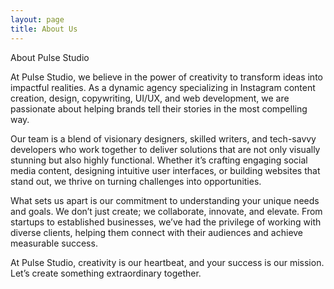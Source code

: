 ```yaml
---
layout: page
title: About Us
---
```


About Pulse Studio

At Pulse Studio, we believe in the power of creativity to transform ideas into impactful realities. As a dynamic agency specializing in Instagram content creation, design, copywriting, UI/UX, and web development, we are passionate about helping brands tell their stories in the most compelling way.

Our team is a blend of visionary designers, skilled writers, and tech-savvy developers who work together to deliver solutions that are not only visually stunning but also highly functional. Whether it’s crafting engaging social media content, designing intuitive user interfaces, or building websites that stand out, we thrive on turning challenges into opportunities.

What sets us apart is our commitment to understanding your unique needs and goals. We don’t just create; we collaborate, innovate, and elevate. From startups to established businesses, we’ve had the privilege of working with diverse clients, helping them connect with their audiences and achieve measurable success.

At Pulse Studio, creativity is our heartbeat, and your success is our mission. Let’s create something extraordinary together.